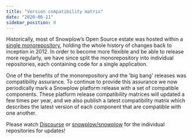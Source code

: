 ```yaml
---
title: "Version compatibility matrix"
date: "2020-06-11"
sidebar_position: 0
---
```


Historically, most of Snowplow’s Open Source estate was hosted within a [single monorepository](https://github.com/snowplow/snowplow), holding the whole history of changes back to inception in 2012. In order to become more flexible and be able to release more regularly, we have since split the monorepository into individual repositories, each containing code for a single application.

One of the benefits of the monorepository and the 'big bang' releases was compatibility assurance. To continue to provide this assurance we now periodically mark a Snowplow platform release with a set of compatible components. These platform release compatibility matrices will updated a few times per year, and we also publish a latest compatibility matrix which describes the latest version of each component that are compatible with one another.

Please watch [Discourse](https://discourse.snowplow.io/c/announcements/new-releases/) or [snowplow/snowplow](https://github.com/snowplow/snowplow/commits/master) for the individual repositories for updates!
